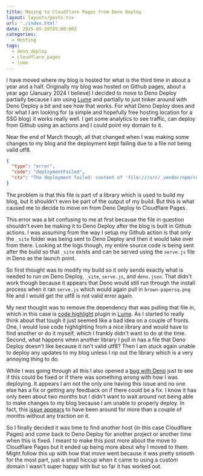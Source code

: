 ```yaml
---
title: Moving to Cloudflare Pages from Deno Deploy
layout: layouts/posts.tsx
url: './index.html'
date: 2025-05-20T05:00:00Z
categories:
  - Hosting
tags:
  - deno_deploy
  - cloudflare_pages
  - lume
---
```

I have moved where my blog is hosted for what is the third time in about a year and a half. Originally my blog was hosted on Github pages, about a year ago (January 2024 I believe) I decided to move to Deno Deploy partially because I am using [Lume](https://lume.land/) and partially to just tinker around with Deno Deploy a bit and see how that works.  For what Deno Deploy does and for what I am looking for (a simple and hopefully free hosting location for a SSG blog) it works really well.  I get some analytics to see traffic, can deploy from Github using an actions and I could point my domain to it.

Near the end of March though, all that changed when I was making some changes to my blog and the deployment kept failing due to a file not being valid utf8.
```json
{
  "type": "error",
  "code": "deploymentFailed",
  "ctx": "The deployment failed: content of 'file:///src/_vendor/npm/registry.npmjs.org/highlight.js/11.11.1/styles/brown-papersq.png' module is not valid utf8"
}
```
The problem is that this file is part of a library which is used to build my blog, but it shouldn't even be part of the output of my build.  But this is what caused me to decide to move on from Deno Deploy to Cloudflare Pages.

This error was a bit confusing to me at first because the file in question shouldn't even be making it to Deno Deploy after the blog is built in Github actions.  I was assuming from the way I setup my Github action is that only the `_site` folder was being sent to Deno Deploy and then it would take over from there.  Looking at the logs though, my entire source code is being sent after the build so that `_site` exists and can be served using the `serve.js` file in Deno as the launch point.

So first thought was to modify my build so it only sends exactly what is needed to run on Deno Deploy, `_site`, `serve.js`, and `deno.json`.  That didn't work though because it appears that Deno would still run through the install process when it ran `serve.js` which would again pull in `brown-papersq.png` file and I would get the utf8 is not valid error again.

My next thought was to remove the dependency that was pulling that file in, which in this case is [code highlight](https://lume.land/plugins/code_highlight/) plugin in [Lume](https://lume.land/).  As I started to really think about that tough it just seemed like a bad idea on a couple of fronts. One, I would lose code highlighting from a nice library and would have to find another or do it myself, which I frankly didn't want to do at the time. Second, what happens when another library I pull in has a file that Deno Deploy doesn't like because it isn't valid utf8? Then I am stuck again unable to deploy any updates to my blog unless I rip out the library which is a very annoying thing to do.

While I was going through all this I also opened a [bug with Deno](https://github.com/denoland/deploy_feedback/issues/837) just to see if this could be fixed or if there was something wrong with how I was deploying.  It appears I am not the only one having this issue and no one else has a fix or getting any feedback on if there could be a fix.  I know it has only been about two months but I didn't want to wait around not being able to make changes to my blog because I am unable to properly deploy.  In fact, this [issue appears](https://github.com/denoland/deploy_feedback/issues?q=is%3Aissue%20state%3Aopen%20utf8) to have been around for more than a couple of months without any traction on it.

So I finally decided it was time to find another host (in this case Cloudflare Pages) and come back to Deno Deploy for another project or another time when this is fixed.  I meant to make this post more about the move to Cloudflare Pages but it ended up being more about why I moved to them.  Might follow this up with how that move went because it was pretty smooth for the most part, just a small hiccup when it came to using a custom domain I wasn't super happy with but so far it has worked out.